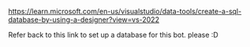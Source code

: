 https://learn.microsoft.com/en-us/visualstudio/data-tools/create-a-sql-database-by-using-a-designer?view=vs-2022

Refer back to this link to set up a database for this bot. please :D